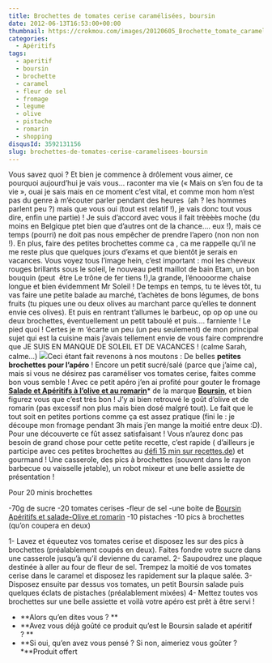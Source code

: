 ```yaml
---
title: Brochettes de tomates cerise caramélisées, boursin
date: 2012-06-13T16:53:00+00:00
thumbnail: https://crokmou.com/images/20120605_Brochette_tomate_caramel_boursin_aperitif_olive_romarin_pistache__0059.jpg
categories:
  - Apéritifs
tags:
  - aperitif
  - boursin
  - brochette
  - caramel
  - fleur de sel
  - fromage
  - legume
  - olive
  - pistache
  - romarin
  - shopping
disqusId: 3592131156
slug: brochettes-de-tomates-cerise-caramelisees-boursin
---
```


Vous savez quoi ? Et bien je commence à drôlement vous aimer, ce pourquoi aujourd’hui je vais vous… raconter ma vie (« Mais on s’en fou de ta vie », ouai je sais mais en ce moment c’est vital, et comme mon hom n’est pas du genre à m’écouter parler pendant des heures  (ah ? les hommes parlent peu ?) mais que vous oui (tout est relatif !), je vais donc tout vous dire, enfin une partie) ! Je suis d’accord avec vous il fait trèèèès moche (du moins en Belgique ptet bien que d’autres ont de la chance…. eux !), mais ce temps (pourri) ne doit pas nous empêcher de prendre l’apero (non non non !). En plus, faire des petites brochettes comme ca , ca me rappelle qu’il ne me reste plus que quelques jours d’exams et que bientôt je serais en vacances. Vous voyez tous l’image hein, c’est important : moi les cheveux rouges brillants sous le soleil, le nouveau petit maillot de bain Etam, un bon bouquin (peut  être Le trône de fer tiens !),la grande, l’énoooorme chaise longue et bien évidemment Mr Soleil ! De temps en temps, tu te lèves tôt, tu vas faire une petite balade au marché, t’achètes de bons légumes, de bons fruits (tu piques une ou deux olives au marchant parce qu’elles te donnent envie ces olives). Et puis en rentrant t’allumes le barbeuc, op op op une ou deux brochettes, éventuellement un petit taboulé et puis…. farniente ! Le pied quoi ! Certes je m ‘écarte un peu (un peu seulement) de mon principal sujet qui est la cuisine mais j’avais tellement envie de vous faire comprendre que JE SUIS EN MANQUE DE SOLEIL ET DE VACANCES ! (calme Sarah, calme…) [![](http://2.bp.blogspot.com/-VoZFpN93yhI/T9iwbzsO4sI/AAAAAAAACgc/_2OKv7yaoII/s200/Salade_big_olives.jpg)](http://www.boursin.be/fr/produits/boursin_salade_olives_et_romarin.cfm)Ceci étant fait revenons à nos moutons : De belles **petites brochettes pour l’apéro** ! Encore un petit sucré/salé (parce que j’aime ca), mais si vous ne désirez pas caraméliser vos tomates cerise, faites comme bon vous semble ! Avec ce petit apéro j’en ai profité pour gouter le fromage **[Salade et Apéritifs à l’olive et au romarin](http://www.boursin.be/fr/produits/boursin_salade_olives_et_romarin.cfm)*** de la marque **[Boursin](http://www.boursin.be/fr/index.cfm)**, et bien figurez vous que c’est très bon ! J’y ai bien retrouvé le goût d’olive et de romarin (pas excessif non plus mais bien dosé malgré tout). Le fait que le tout soit en petites portions comme ça est assez pratique (fini le : je découpe mon fromage pendant 3h mais j’en mange la moitié entre deux :D). Pour une découverte ce fût assez satisfaisant ! Vous n’aurez donc pas besoin de grand chose pour cette petite recette, c’est rapide ( d’ailleurs je participe avec ces petites brochettes au [défi 15 min sur recettes.de](http://recettes.de/defi-15-minutes)) et gourmand ! Une casserole, des pics à brochettes (souvent dans le rayon barbecue ou vaisselle jetable), un robot mixeur et une belle assiette de présentation !

Pour 20 minis brochettes

-70g de sucre
-20 tomates cerises
-fleur de sel
-une boite de [Boursin Apéritifs et salade-Olive et romarin](http://www.boursin.be/fr/produits/boursin_salade_olives_et_romarin.cfm)
-10 pistaches
-10 pics à brochettes (qu’on coupera en deux)

1- Lavez et équeutez vos tomates cerise et disposez les sur des pics à brochettes (préalablement coupés en deux). Faites fondre votre sucre dans une casserole jusqu’à qu’il devienne du caramel.
2- Saupoudrez une plaque destinée à aller au four de fleur de sel. Trempez la moitié de vos tomates cerise dans le caramel et disposez les rapidement sur la plaque salée.
3- Disposez ensuite par dessus vos tomates, un petit Boursin salade puis quelques éclats de pistaches (préalablement mixées)
4- Mettez toutes vos brochettes sur une belle assiette et voilà votre apéro est prêt à être servi !

* **Alors qu’en dites vous ? **
* **Avez vous déjà goûté ce produit qu’est le Boursin salade et apéritif ? **
* **Si oui, qu’en avez vous pensé ? Si non, aimeriez vous goûter ?***Produit offert